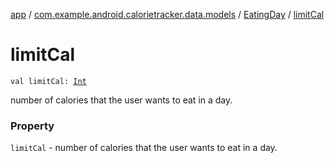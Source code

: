 [app](../../index.md) / [com.example.android.calorietracker.data.models](../index.md) / [EatingDay](index.md) / [limitCal](./limit-cal.md)

# limitCal

`val limitCal: `[`Int`](https://kotlinlang.org/api/latest/jvm/stdlib/kotlin/-int/index.html)

number of calories that the user wants to eat in a day.

### Property

`limitCal` - number of calories that the user wants to eat in a day.